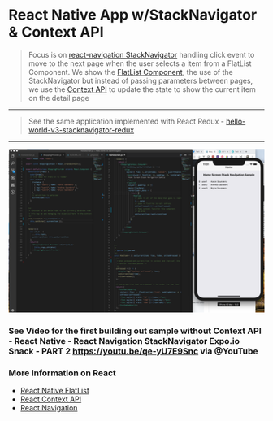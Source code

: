 # React Native App w/StackNavigator & Context API

>Focus is on [react-navigation StackNavigator](https://reactnavigation.org/docs/en/hello-react-navigation.html#creating-a-stack-navigator) handling click event to move to the next page when the user selects a item from a 
FlatList Component. We show the [FlatList Component](https://facebook.github.io/react-native/docs/flatlist), the use of the StackNavigator but instead of passing parameters between pages,
we use the [Context API](https://reactjs.org/docs/context.html) to update the state to show the current item on the detail page

---
> See the same application implemented with React Redux - [hello-world-v3-stacknavigator-redux](https://github.com/aaronksaunders/hello-world-v3-stacknavigator-redux)
---

![](https://raw.githubusercontent.com/aaronksaunders/hello-world-v3-stacknavigator-context-api/master/readme.images/Screen%20Shot%202018-10-16%20at%2011.30.48%20AM.png)

### See Video for the first building out sample without Context API - React Native - React Navigation StackNavigator Expo.io Snack - PART 2 https://youtu.be/qe-yU7E9Snc via @YouTube

### More Information on React
- [React Native FlatList](https://facebook.github.io/react-native/docs/flatlist)
- [React Context API](https://reactjs.org/docs/context.html)
- [React Navigation](https://reactnavigation.org/)
